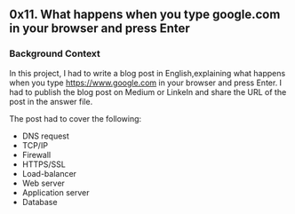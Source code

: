 ## 0x11. What happens when you type google.com in your browser and press Enter

### Background Context

In this project, I had to write a blog post in English,explaining what happens when you type https://www.google.com in your browser and press Enter. I had to publish the blog post on Medium or LinkeIn and share the URL of the post in the answer file.

The post had to cover the following:

- DNS request
- TCP/IP
- Firewall
- HTTPS/SSL
- Load-balancer
- Web server
- Application server
- Database
